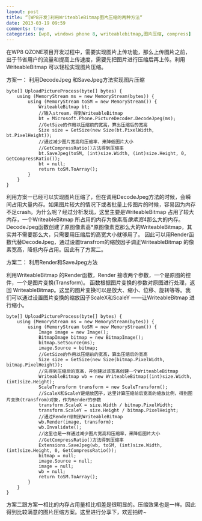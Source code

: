 ```yaml
---
layout: post
title: “[WP8开发]利用WriteableBitmap图片压缩的两种方法“
date: 2013-03-19 09:59
comments: true
categories: [wp8, windows phone 8, writeablebitmap,图片压缩, compress]
---
```


在WP8 QZONE项目开发过程中，需要实现图片上传功能，那么上传图片之前，出于节省用户的流量和提高上传速度，需要先把图片进行压缩后再上传。利用WriteableBitmap 可以轻松实现图片压缩。
<!-- more -->
方案一： 利用DecodeJpeg 和SaveJpeg方法实现图片压缩


	byte[] UploadPictureProcess(byte[] bytes) {
	    using (MemoryStream ms = new MemoryStream(bytes)) {
	        using (MemoryStream toSM = new MemoryStream()) {
	            WriteableBitmap bt;
	            //输入stream，得到WriteableBitmap 
	            bt = Microsoft.Phone.PictureDecoder.DecodeJpeg(ms);
	            //GetSize的作用以压缩前的宽高，算出压缩后的宽高
	            Size size = GetSize(new Size(bt.PixelWidth, bt.PixelHeight));
	            //通过减少图片宽高和压缩率，来降低图片大小
	            //GetCompressRatio()方法得到压缩率
	            bt.SaveJpeg(toSM, (int)size.Width, (int)size.Height, 0, GetCompressRatio());
	            bt = null;
	            return toSM.ToArray();
	        }
	    }
	}


利用方案一已经可以实现图片压缩了，但在调用DecodeJpeg方法的时候，会瞬间占用大量内存。如果图片较大的情况下或者批量上传图片的时候，容易因为内存不足crash。为什么呢？经过分析发现，这里主要是WriteableBitmap 占用了较大内存，一个WriteableBitmap 所占用的内存为像素高*像素宽*4那么大的内存。DecodeJpeg函数创建了原图像素高*原图像素宽那么大的WriteableBitmap，其实并不需要那么大，只需要用压缩后的高宽大小就够用了。 因此可以用Render函数代替DecodeJpeg，通过设置transfrom的缩放因子调正WriteableBitmap 的像素宽高，降低内存占用。因此有了方案二。

方案二： 利用Render和SaveJpeg方法

利用WriteableBitmap 的Render函数，Render 接收两个参数，一个是原图的控件，一个是图片变换(Transform)。 函数根据图片变换的参数对原图进行处理，返回 WriteableBitmap。这里的图片变换可以是放大、缩小、位移、旋转等等。我们可以通过设置图片变换的缩放因子ScaleX和ScaleY ——让WriteableBitmap 进行缩小。

	byte[] UploadPictureProcess(byte[] bytes) {
	    using (MemoryStream ms = new MemoryStream(bytes)) {
	        using (MemoryStream toSM = new MemoryStream()) {
	            Image image = new Image();
	            BitmapImage bitmap = new BitmapImage();
	            bitmap.SetSource(ms);
	            image.Source = bitmap;
	            //GetSize的作用以压缩前的宽高，算出压缩后的宽高
	            Size size = GetSize(new Size(bitmap.PixelWidth, bitmap.PixelHeight));
	            //先得到压缩后的宽高，并创建以该宽高创建一个WriteableBitmap 
	            WriteableBitmap wb = new WriteableBitmap((int)size.Width, (int)size.Height);
	            ScaleTransform transform = new ScaleTransform();
	            //ScaleX和ScaleY是缩放因子，这里计算压缩前后宽高的缩放比例，得到图片变换(transfrom)对象，作为Render的参数
	            transform.ScaleX = size.Width / bitmap.PixelWidth;
	            transform.ScaleY = size.Height / bitmap.PixelHeight;
	            //通过Render绘制到WriteableBitmap 
	            wb.Render(image, transform);
	            wb.Invalidate();
	            //这里也是一样通过减少图片宽高和压缩率，来降低图片大小
	            //GetCompressRatio()方法得到压缩率
	            Extensions.SaveJpeg(wb, toSM, (int)size.Width, (int)size.Height, 0, GetCompressRatio()); 
	            bitmap = null;
	            image.Source = null;
	            image = null;
	            wb = null;
	            return toSM.ToArray();
	        }
	    }
	}




方案二跟方案一相比的内存占用量相比相差是很明显的。压缩效果也是一样。因此得到比较满意的图片压缩方案。这里进行分享下，欢迎拍砖~
